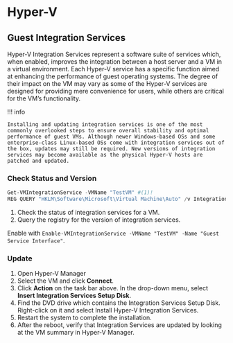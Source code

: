 # Hyper-V

## Guest Integration Services

Hyper-V Integration Services represent a software suite of services which, when enabled, improves the integration between a host server and a VM in a virtual environment. Each Hyper-V service has a specific function aimed at enhancing the performance of guest operating systems. The degree of their impact on the VM may vary as some of the Hyper-V services are designed for providing mere convenience for users, while others are critical for the VM’s functionality.

!!! info 

    Installing and updating integration services is one of the most commonly overlooked steps to ensure overall stability and optimal performance of guest VMs. Although newer Windows-based OSs and some enterprise-class Linux-based OSs come with integration services out of the box, updates may still be required. New versions of integration services may become available as the physical Hyper-V hosts are patched and updated.

### Check Status and Version

```powershell
Get-VMIntegrationService -VMName "TestVM" #(1)!
REG QUERY "HKLM\Software\Microsoft\Virtual Machine\Auto" /v IntegrationServicesVersion #(2)!
```

1. Check the status of integration services for a VM.
2. Query the registry for the version of integration services.

Enable with `Enable-VMIntegrationService -VMName "TestVM" -Name "Guest Service Interface"`.

### Update

1. Open Hyper-V Manager
2. Select the VM and click **Connect**.
3. Click **Action** on the task bar above. In the drop-down menu, select **Insert Integration Services Setup Disk**.
4. Find the DVD drive which contains the Integration Services Setup Disk. Right-click on it and select Install Hyper-V Integration Services.
5. Restart the system to complete the installation.
6. After the reboot, verify that Integration Services are updated by looking at the VM summary in Hyper-V Manager.